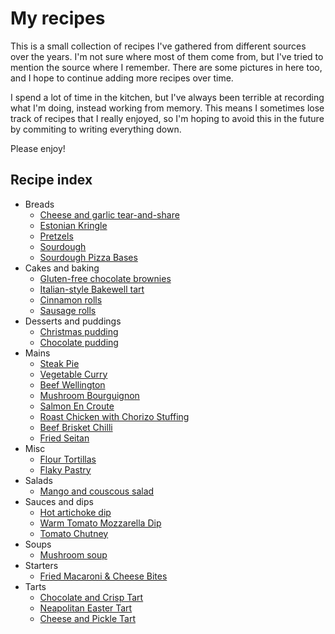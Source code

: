 # My recipes

This is a small collection of recipes I've gathered from different sources over the years. I'm not sure where most of them come from, but I've tried to mention the source where I remember. There are some pictures in here too, and I hope to continue adding more recipes over time.

I spend a lot of time in the kitchen, but I've always been terrible at recording what I'm doing, instead working from memory. This means I sometimes lose track of recipes that I really enjoyed, so I'm hoping to avoid this in the future by commiting to writing everything down.

Please enjoy!

## Recipe index

- Breads
  - [Cheese and garlic tear-and-share](./Breads/Cheese%20and%20garlic%20tear-and-share.md)
  - [Estonian Kringle](./Breads/Kringle.md)
  - [Pretzels](./Breads/Pretzels.md)
  - [Sourdough](./Breads/Sourdough.md)
  - [Sourdough Pizza Bases](./Breads/Sourdough%20Pizza%20Bases.md)
- Cakes and baking
  - [Gluten-free chocolate brownies](./Cakes%20and%20baking/Gluten-free%20chocolate%20brownies.md)
  - [Italian-style Bakewell tart](./Cakes%20and%20baking/Italian-style%20Bakewell%20tart.md)
  - [Cinnamon rolls](./Cakes%20and%20baking/Cinnamon%20rolls.md)
  - [Sausage rolls](./Cakes%20and%20baking/Sausage%20Rolls.md)
- Desserts and puddings
  - [Christmas pudding](./Desserts%20and%20puddings/Christmas%20pudding.md)
  - [Chocolate pudding](./Desserts%20and%20puddings/Chocolate%20pudding.md)
- Mains
  - [Steak Pie](./Mains/Steak%20Pie.md)
  - [Vegetable Curry](./Mains/Vegetable%20Curry.md)
  - [Beef Wellington](./Mains/Beef%20Wellington.md)
  - [Mushroom Bourguignon](./Mains/Mushroom%20Bourguignon.md)
  - [Salmon En Croute](./Mains/Salmon%20En%20Croute.md)
  - [Roast Chicken with Chorizo Stuffing](./Mains/Roast%20Chicken%20with%20Chorizo%20Stuffing.md)
  - [Beef Brisket Chilli](./Mains/Brisket%20Chilli.md)
  - [Fried Seitan](./Mains/Fried%20Seitan.md)
- Misc
  - [Flour Tortillas](./Misc/Flour%20Tortillas.md)
  - [Flaky Pastry](./Misc/Flaky%20Pastry.md)
- Salads
  - [Mango and couscous salad](./Salads/Mango%and%20couscous%20salad.md)
- Sauces and dips
  - [Hot artichoke dip](./Sauces%20and%20dips/Hot%20artichoke%20dip.md)
  - [Warm Tomato Mozzarella Dip](./Warm%20Tomato%20Mozzarella%20Dip.md)
  - [Tomato Chutney](./Sauces%20and%20dips/Tomato%20Chutney.md)
- Soups
  - [Mushroom soup](./Soups/Mushroom%20soup.md)
- Starters
  - [Fried Macaroni & Cheese Bites](./Starters/Fried%20Macaroni%20&%20Cheese%20Bites.md)
- Tarts
  - [Chocolate and Crisp Tart](./Tarts/Chocolate%20and%20Crisp%20Tart.md)
  - [Neapolitan Easter Tart](./Tarts/Neapolitan%20Easter%20Tart.md)
  - [Cheese and Pickle Tart](./Tarts/Cheese%20and%20Pickle%20Tart.md)

